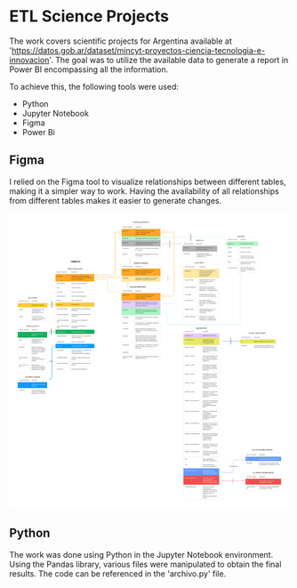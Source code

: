 # ETL Science Projects
The work covers scientific projects for Argentina available at 
'https://datos.gob.ar/dataset/mincyt-proyectos-ciencia-tecnologia-e-innovacion'. 
The goal was to utilize the available data to generate a report in Power BI encompassing all the information.

To achieve this, the following tools were used:
- Python
- Jupyter Notebook
- Figma
- Power Bi

## Figma
I relied on the Figma tool to visualize relationships between different tables, 
making it a simpler way to work. Having the availability of all relationships from different tables makes it easier to generate changes.

![img_01](/src/relaciones_tablas_proyectos.png)

## Python
The work was done using Python in the Jupyter Notebook environment. Using the Pandas library, various files were manipulated to obtain the final results. The code can be referenced in the 'archivo.py' file.
